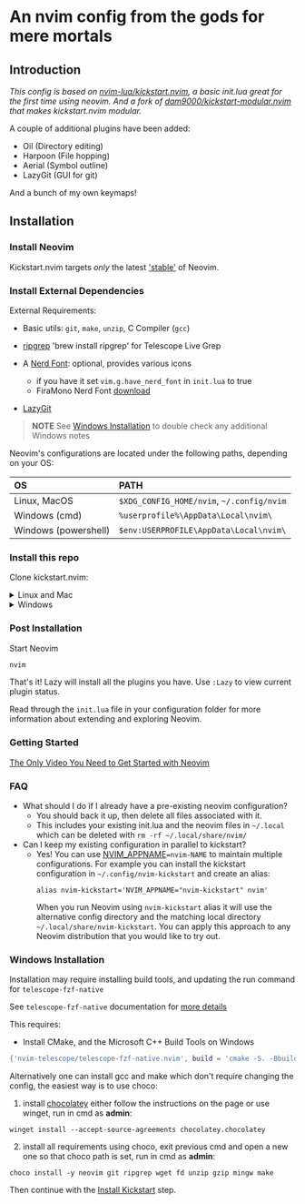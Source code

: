# An nvim config from the gods for mere mortals

## Introduction

*This config is based on [nvim-lua/kickstart.nvim](https://github.com/nvim-lua/kickstart.nvim), a basic init.lua great for the first time using neovim.*
*And a fork of [dam9000/kickstart-modular.nvim](https://github.com/dam9000/kickstart-modular.nvim/tree/master) that makes kickstart.nvim modular.*

A couple of additional plugins have been added:
* Oil (Directory editing)
* Harpoon (File hopping)
* Aerial (Symbol outline)
* LazyGit (GUI for git)

And a bunch of my own keymaps!

## Installation

### Install Neovim

Kickstart.nvim targets *only* the latest
['stable'](https://github.com/neovim/neovim/releases/tag/stable) of Neovim.

### Install External Dependencies

External Requirements:
- Basic utils: `git`, `make`, `unzip`, C Compiler (`gcc`)
- [ripgrep](https://github.com/BurntSushi/ripgrep#installation) 'brew install ripgrep' for Telescope Live Grep
- A [Nerd Font](https://www.nerdfonts.com/): optional, provides various icons
  - if you have it set `vim.g.have_nerd_font` in `init.lua` to true
  - FiraMono Nerd Font [download](https://github.com/ryanoasis/nerd-fonts/releases/download/v3.2.1/FiraMono.zip)

- [LazyGit](https://github.com/jesseduffield/lazygit)

> **NOTE**
> See [Windows Installation](#Windows-Installation) to double check any additional Windows notes

Neovim's configurations are located under the following paths, depending on your OS:

| OS | PATH |
| :- | :--- |
| Linux, MacOS | `$XDG_CONFIG_HOME/nvim`, `~/.config/nvim` |
| Windows (cmd)| `%userprofile%\AppData\Local\nvim\` |
| Windows (powershell)| `$env:USERPROFILE\AppData\Local\nvim\` |

### Install this repo

Clone kickstart.nvim:

<details><summary> Linux and Mac </summary>

```sh
git clone https://github.com/kawanamelung/nvim "${XDG_CONFIG_HOME:-$HOME/.config}"/nvim
```

</details>

<details><summary> Windows </summary>

If you're using `cmd.exe`:

```
git clone https://github.com/kawanamelung/nvim %userprofile%\AppData\Local\nvim\
```

If you're using `powershell.exe`

```
git clone https://github.com/kawanamelung/nvim $env:USERPROFILE\AppData\Local\nvim\
```

</details>

### Post Installation

Start Neovim

```sh
nvim
```

That's it! Lazy will install all the plugins you have. Use `:Lazy` to view
current plugin status.

Read through the `init.lua` file in your configuration folder for more
information about extending and exploring Neovim.

### Getting Started

[The Only Video You Need to Get Started with Neovim](https://youtu.be/m8C0Cq9Uv9o)

### FAQ

* What should I do if I already have a pre-existing neovim configuration?
  * You should back it up, then delete all files associated with it.
  * This includes your existing init.lua and the neovim files in `~/.local` which can be deleted with `rm -rf ~/.local/share/nvim/`
* Can I keep my existing configuration in parallel to kickstart?
  * Yes! You can use [NVIM_APPNAME](https://neovim.io/doc/user/starting.html#%24NVIM_APPNAME)`=nvim-NAME` to maintain multiple configurations. For example you can install the kickstart configuration in `~/.config/nvim-kickstart` and create an alias:
    ```
    alias nvim-kickstart='NVIM_APPNAME="nvim-kickstart" nvim'
    ```
    When you run Neovim using `nvim-kickstart` alias it will use the alternative config directory and the matching local directory `~/.local/share/nvim-kickstart`. You can apply this approach to any Neovim distribution that you would like to try out.

### Windows Installation

Installation may require installing build tools, and updating the run command for `telescope-fzf-native`

See `telescope-fzf-native` documentation for [more details](https://github.com/nvim-telescope/telescope-fzf-native.nvim#installation)

This requires:

- Install CMake, and the Microsoft C++ Build Tools on Windows

```lua
{'nvim-telescope/telescope-fzf-native.nvim', build = 'cmake -S. -Bbuild -DCMAKE_BUILD_TYPE=Release && cmake --build build --config Release && cmake --install build --prefix build' }
```

Alternatively one can install gcc and make which don't require changing the config,
the easiest way is to use choco:

1. install [chocolatey](https://chocolatey.org/install)
either follow the instructions on the page or use winget,
run in cmd as **admin**:
```
winget install --accept-source-agreements chocolatey.chocolatey
```

2. install all requirements using choco, exit previous cmd and
open a new one so that choco path is set, run in cmd as **admin**:
```
choco install -y neovim git ripgrep wget fd unzip gzip mingw make
```

Then continue with the [Install Kickstart](#Install-Kickstart) step.
